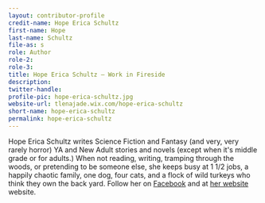 ```yaml
---
layout: contributor-profile
credit-name: Hope Erica Schultz
first-name: Hope
last-name: Schultz
file-as: s
role: Author
role-2:
role-3:
title: Hope Erica Schultz — Work in Fireside
description:
twitter-handle:
profile-pic: hope-erica-schultz.jpg
website-url: tlenajade.wix.com/hope-erica-schultz
short-name: hope-erica-schultz
permalink: hope-erica-schultz
---
```

Hope Erica Schultz writes Science Fiction and Fantasy (and very, very rarely horror) YA and New Adult stories and novels (except when it's middle grade or for adults.) When not reading, writing, tramping through the woods, or pretending to be someone else, she keeps busy at 1 1/2 jobs, a happily chaotic family, one dog, four cats, and a flock of wild turkeys who think they own the back yard. Follow her on [Facebook](http://www.facebook.com/hope.schultz.14) and at [her website](http://tlenajade.wix.com/hope-erica-schultz) website.
